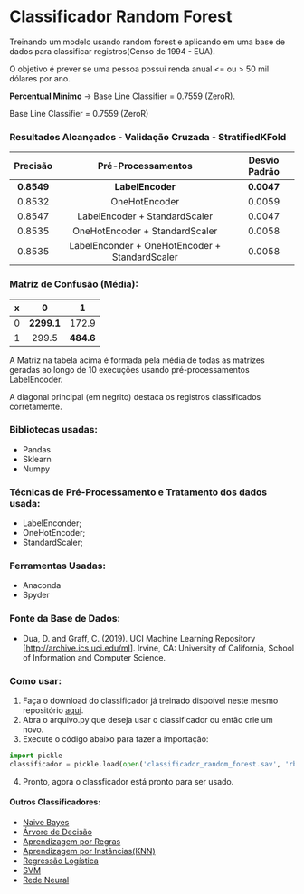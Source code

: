 # Classificador Random Forest 
Treinando um modelo usando random forest e aplicando em uma base de dados para classificar registros(Censo de 1994 - EUA).

O objetivo é prever se uma pessoa possui renda anual <= ou > 50 mil dólares por ano.

**Percentual Mínimo** -> Base Line Classifier = 0.7559 (ZeroR).

Base Line Classifier = 0.7559 (ZeroR)

### Resultados Alcançados - Validação Cruzada - StratifiedKFold
**Precisão** | **Pré-Processamentos** | **Desvio Padrão**
| :------: | :------: | :------: |
**0.8549** | **LabelEncoder** | **0.0047**
0.8532 | OneHotEncoder | 0.0059
0.8547 | LabelEncoder + StandardScaler | 0.0047
0.8535 | OneHotEncoder + StandardScaler | 0.0058
0.8535 | LabelEnconder + OneHotEncoder + StandardScaler | 0.0058

### Matriz de Confusão (Média):
x | **0** | **1**
| :------: | :------: | :------: |
0 | **2299.1** | 172.9
1 | 299.5 | **484.6**

A Matriz na tabela acima é formada pela média de todas as matrizes geradas ao longo de 10 execuções usando pré-processamentos LabelEncoder.

A diagonal principal (em negrito) destaca os registros classificados corretamente.

### Bibliotecas usadas:
- Pandas
- Sklearn
- Numpy

### Técnicas de Pré-Processamento e Tratamento dos dados usada:
- LabelEnconder;
- OneHotEncoder;
- StandardScaler;

### Ferramentas Usadas:
- Anaconda
- Spyder

### Fonte da Base de Dados: 
- Dua, D. and Graff, C. (2019). UCI Machine Learning Repository [http://archive.ics.uci.edu/ml]. Irvine, CA: University of California, School of Information and Computer Science.

### Como usar:
1. Faça o download do classificador já treinado dispoível neste mesmo repositório [aqui](https://github.com/juliomrodrigues/Classificador-Random-Forest/blob/main/classificador_random_forest.sav).
2. Abra o arquivo.py que deseja usar o classificador ou então crie um novo.
3. Execute o código abaixo para fazer a importação:
~~~~python
import pickle
classificador = pickle.load(open('classificador_random_forest.sav', 'rb'))
~~~~~
4. Pronto, agora o classficador está pronto para ser usado.

#### Outros Classificadores:
- [Naive Bayes](https://github.com/juliomrodrigues/Classificador-Naive-Bayes)
- [Árvore de Decisão](https://github.com/juliomrodrigues/Arvore-de-Decisao)
- [Aprendizagem por Regras](https://github.com/juliomrodrigues/Classificador-Regras)
- [Aprendizagem por Instâncias(KNN)](https://github.com/juliomrodrigues/Classificador-KNN)
- [Regressão Logística](https://github.com/juliomrodrigues/Regressao-Logistica-Classificador)
- [SVM](https://github.com/juliomrodrigues/Classificador-SVM)
- [Rede Neural](https://github.com/juliomrodrigues/Classificador-Rede-Neural)
